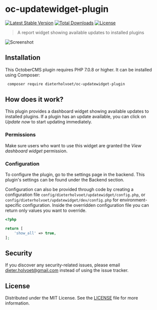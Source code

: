 oc-updatewidget-plugin
======================

[![Latest Stable Version](https://poser.pugx.org/dieterholvoet/oc-updatewidget-plugin/v/stable)](https://packagist.org/packages/dieterholvoet/oc-updatewidget-plugin)
[![Total Downloads](https://poser.pugx.org/dieterholvoet/oc-updatewidget-plugin/downloads)](https://packagist.org/packages/dieterholvoet/oc-updatewidget-plugin)
[![License](https://poser.pugx.org/dieterholvoet/oc-updatewidget-plugin/license)](https://packagist.org/packages/dieterholvoet/oc-updatewidget-plugin)

> A report widget showing available updates to installed plugins

![Screenshot](https://i.imgur.com/UaN1Icy.png)

## Installation

This OctoberCMS plugin requires PHP 7.0.8 or higher. It can be
installed using Composer:

```bash
 composer require dieterholvoet/oc-updatewidget-plugin
```

## How does it work?
This plugin provides a dashboard widget showing available updates to 
 installed plugins. If a plugin has an update available, you can click on 
 _Update now_ to start updating immediately.

### Permissions
Make sure users who want to use this widget are granted the _View dashboard widget_ permission.                                                      

### Configuration
To configure the plugin, go to the settings page in the backend. This 
 plugin's settings can be found under the Backend section.
 
Configuration can also be provided through code by creating a configuration 
 file `config/dieterholvoet/updatewidget/config.php`, or `config/dieterholvoet/updatewidget/dev/config.php` for environment-specific configuration. Inside the overridden configuration file you can return only values you want to override.

```php
<?php

return [
    'show_all' => true,
];
```  

## Security
If you discover any security-related issues, please email
[dieter.holvoet@gmail.com](mailto:dieter.holvoet@gmail.com) instead of using the issue
tracker.

## License
Distributed under the MIT License. See the [LICENSE](LICENSE) file
for more information.
